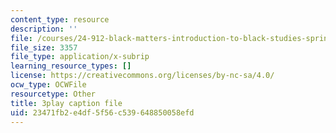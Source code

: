 ```yaml
---
content_type: resource
description: ''
file: /courses/24-912-black-matters-introduction-to-black-studies-spring-2017/23471fb2e4df5f56c539648850058efd_5iD590uppi8.srt
file_size: 3357
file_type: application/x-subrip
learning_resource_types: []
license: https://creativecommons.org/licenses/by-nc-sa/4.0/
ocw_type: OCWFile
resourcetype: Other
title: 3play caption file
uid: 23471fb2-e4df-5f56-c539-648850058efd
---
```

